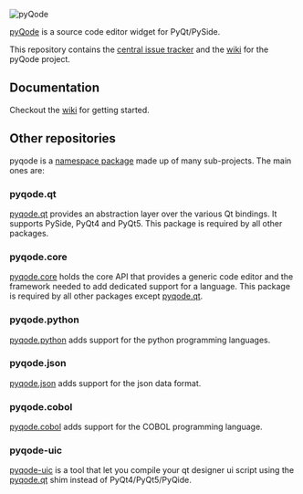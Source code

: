 ![pyQode](https://raw.githubusercontent.com/pyQode/pyqode.core/develop/doc/source/_static/pyqode-banner.png)

[pyQode](https://github.com/pyQode) is a source code editor widget for PyQt/PySide.

This repository contains the [central issue tracker](https://github.com/pyQode/pyQode/issues) and the [wiki](https://github.com/pyQode/pyQode/wiki) for the pyQode project.

## Documentation

Checkout the [wiki](https://github.com/pyQode/pyQode/wiki) for getting started.

## Other repositories

pyqode is a [namespace package](http://legacy.python.org/dev/peps/pep-0382/) made up of many sub-projects. The main ones are:

### pyqode.qt

[pyqode.qt](https://github.com/pyQode/pyqode.qt) provides an abstraction layer over the various Qt bindings. It supports PySide, PyQt4 and PyQt5.
This package is required by all other packages.

### pyqode.core

[pyqode.core](https://github.com/pyQode/pyqode.core) holds the core API that provides a generic code editor and the framework needed to 
add dedicated support for a language. This package is required by all other packages except [pyqode.qt](https://github.com/pyQode/pyqode.qt).

### pyqode.python

[pyqode.python](https://github.com/pyQode/pyqode.python) adds support for the python programming languages. 

### pyqode.json

[pyqode.json](https://github.com/pyQode/pyqode.json) adds support for the json data format.

### pyqode.cobol

[pyqode.cobol](https://github.com/pyQode/pyqode.cobol) adds support for the COBOL programming language.

### pyqode-uic

[pyqode-uic]() is a tool that let you compile your qt designer ui script using the [pyqode.qt](https://github.com/pyQode/pyqode.qt) shim instead of PyQt4/PyQt5/PyQide.
